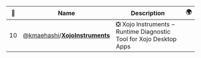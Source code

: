 |:star2: | Name | Description | 🌍|
|---|---|---|---|
|10|[@kmaehashi](https://github.com/kmaehashi)/[**XojoInstruments**](https://github.com/kmaehashi/XojoInstruments)|:negative_squared_cross_mark: Xojo Instruments − Runtime Diagnostic Tool for Xojo Desktop Apps||

